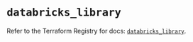 # `databricks_library`

Refer to the Terraform Registry for docs: [`databricks_library`](https://registry.terraform.io/providers/databricks/databricks/1.35.0/docs/resources/library).
